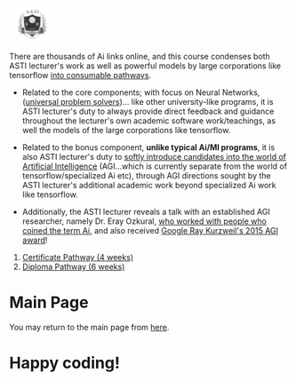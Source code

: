 ![Alt Text](https://github.com/g0dEngineer/ASTIS/blob/main/data/logo.png)

There are thousands of Ai links online, and this course condenses both ASTI lecturer's work as well as powerful models by large corporations like tensorflow [into consumable pathways](https://github.com/g0dEngineer/ASTIS#rapidoptimal-6-week-curriculum). 

 * Related to the core components; with focus on Neural Networks, ([universal problem solvers](https://en.wikipedia.org/wiki/Universal_approximation_theorem))... like other university-like programs, it is ASTI lecturer's duty to always provide direct feedback and guidance throughout the lecturer's own academic software work/teachings, as well the models of the large corporations like tensorflow. 

 * Related to the bonus component, **unlike typical Ai/Ml programs**, it is also ASTI lecturer's duty to [softly introduce candidates into the world of Artificial Intelligence](https://github.com/g0dEngineer/ASTIS/blob/main/data/Introduction%20to%20Artificial%20General%20Intelligence.pdf) (AGI...which is currently separate from the world of tensorflow/specialized Ai etc), through AGI directions sought by the ASTI lecturer's additional academic work beyond specialized Ai work like tensorflow.
 * Additionally, the ASTI lecturer reveals a talk with an established AGI researcher, namely Dr. Eray Ozkural, [who worked with people who coined the term Ai](https://en.wikipedia.org/wiki/Dartmouth_workshop), and also received [Google Ray Kurzweil's 2015 AGI award](http://agi-conf.org/2015/prizes/)!

1. [Certificate Pathway (4 weeks)](https://github.com/g0dEngineer/ASTIS/blob/main/data/TypeA_NonProgrammers/README_CERTIFICATE.md)
2. [Diploma Pathway (6 weeks)](https://github.com/g0dEngineer/ASTIS/blob/main/data/TypeA_NonProgrammers/README_DIPLOMA.md)


# Main Page
You may return to the main page from [here](https://github.com/g0dEngineer/ASTIS).

# Happy coding!
